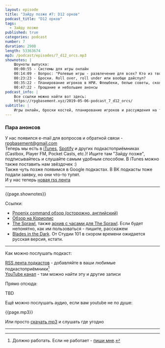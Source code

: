 ```yaml
---
layout: episode
title: "Зайду позже #7: D12 орков"
podcast_title: "D12 орков"
tags:
  - Зайду позже
published: true
categories: podcast
number: 7
duration: 2908
length: 53363674
mp3: /podcast/episodes/7_d12_orcs.mp3
shownotes: |
    Шоуноты выпуска:  
    00:00:55 - Системы для игры онлайн  
    00:14:09 - Вопрос: "Ролевые игры - развлечение для всех? Кто из твоего окружения потенциально может заинтересоваться этим хобби?" (Маса)  
    00:23:23 - Броски. Roll over, roll under или вообще дайспул?  
    00:35:22 - Планирование игроков в НРИ. Флешбеки, белые советы, сколько по времени уделять планированию и тому подобное  
    00:47:22 - Прощание и небольшие анонсы  
podcast_info: |
    Все ссылки можно найти вот здесь:
    https://rpgbasement.xyz/2019-05-06-podcast_7_d12_orcs/
subtitle: |
    Игры онлайн, броски костей, планирование игроков и рассуждения на тему: "Является ли НРИ хобби для всех?"
---
```


### Пара анонсов

У нас появился e-mail для вопросов и обратной связи - rpgbasement@gmail.com  
Теперь мы есть в [iTunes](https://podcasts.apple.com/ru/podcast/%D0%B7%D0%B0%D0%B9%D0%B4%D1%83-%D0%BF%D0%BE%D0%B7%D0%B6%D0%B5/id1461711366?l=en), [Spotify](https://open.spotify.com/show/1xnWPuuDFEgA2XL3budRcI?si=uIeeqkaeQ7mLGN-sHOM3RQ) и других подкастоприёмниках (Castbox, Player FM, Pocket Casts, etc.)! Ищите там "Зайду позже", подписывайтесь и слушайте самым удобным способом. В iTunes можно также поставить нам звёздочек :)  
Также чуть позже появимся в Google подкастах. В ВК подкасты тоже подали заявку, но они что-то тупят.  
И у нас теперь [новая rss лента](https://rpgbasement.xyz/podcast/zp-feed.xml)

---

{{page.shownotes}}

Ссылки:  
 - [Pnoenix command обзор (осторожно, английский)](https://projects.inklesspen.com/fatal-and-friends/latwpiat/phoenix-command-small-arms-combat-system/)  
 - [Обзор на Кориолис](https://rpgbasement.xyz/2018-08-18-corvalolis/)  
 - [The Sprawl](https://www.drivethrurpg.com/product/171286/The-Sprawl----MIDNIGHT), также [архив с часами для The Sprawl](/podcast/files/7_Sprawl_Clocks.zip). Если будет непонятно, как им пользоваться - пишите, расскажем  
 - [Blades in the Dark](https://www.evilhat.com/home/blades-in-the-dark/). От Студии 101 в скором времени ожидается русская версия, кстати.  

---

Как можно послушать подкаст:

[RSS лента подкастов](/podcast/zp-feed.xml) - добавляйте в ваши любимые подкастоприёмники[^1]  
[YouTube канал](https://www.youtube.com/channel/UCr-09bDJ9wvDxTMmotgOeFg) - там можно найти эту и другие записи

Прямо отсюда:

TBD

Ещё можно послушать аудио, если вам youtube не по душе:

{{page.mp3}}

Или просто [скачать mp3]({{page.mp3}}) и слушать где угодно

---

[^1]: Должно работать. Если не работает - [пиши мне](https://t.me/wunderwaffla).
